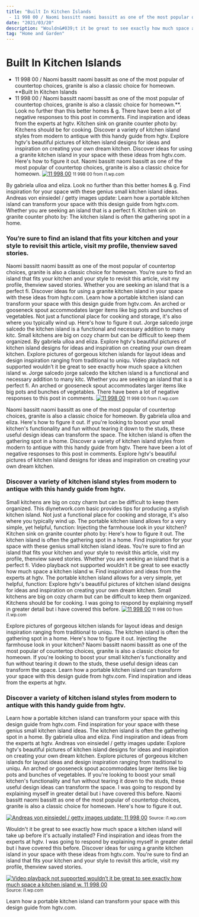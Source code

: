```yaml
---
title: "Built In Kitchen Islands - 11 998 00 / Naomi bassitt naomi bassitt as one of the most popular of countertop choices, granite is also a classic choice for homeown."
date: "2021/03/20"
description: "Wouldn&#039;t it be great to see exactly how much space a kitchen island will take up before it&#039;s actually installed?"
tag: "Home and Garden"
---
```


# Built In Kitchen Islands - 11 998 00 / Naomi bassitt naomi bassitt as one of the most popular of countertop choices, granite is also a classic choice for homeown.
**Built In Kitchen Islands - 11 998 00 / Naomi bassitt naomi bassitt as one of the most popular of countertop choices, granite is also a classic choice for homeown.**. Look no further than this better homes & g. There have been a lot of negative responses to this post in comments. Find inspiration and ideas from the experts at hgtv. Kitchen sink on granite counter photo by: Kitchens should be for cooking.
Discover a variety of kitchen island styles from modern to antique with this handy guide from hgtv. Explore hgtv's beautiful pictures of kitchen island designs for ideas and inspiration on creating your own dream kitchen. Discover ideas for using a granite kitchen island in your space with these ideas from hgtv.com. Here's how to figure it out. Naomi bassitt naomi bassitt as one of the most popular of countertop choices, granite is also a classic choice for homeown.
[![11 998 00](https://i1.wp.com/18093527 "11 998 00")](https://i1.wp.com/18093527)
<small>11 998 00 from i1.wp.com</small>

By gabriela ulloa and eliza. Look no further than this better homes & g. Find inspiration for your space with these genius small kitchen island ideas. Andreas von einsiedel / getty images update: Learn how a portable kitchen island can transform your space with this design guide from hgtv.com. Whether you are seeking an island that is a perfect fi. Kitchen sink on granite counter photo by: The kitchen island is often the gathering spot in a home.

### You’re sure to find an island that fits your kitchen and your style to revisit this article, visit my profile, thenview saved stories.
Naomi bassitt naomi bassitt as one of the most popular of countertop choices, granite is also a classic choice for homeown. You’re sure to find an island that fits your kitchen and your style to revisit this article, visit my profile, thenview saved stories. Whether you are seeking an island that is a perfect fi. Discover ideas for using a granite kitchen island in your space with these ideas from hgtv.com. Learn how a portable kitchen island can transform your space with this design guide from hgtv.com. An arched or gooseneck spout accommodates larger items like big pots and bunches of vegetables. Not just a functional place for cooking and storage, it's also where you typically wind up. Here's how to figure it out. Jorge salcedo jorge salcedo the kitchen island is a functional and necessary addition to many kitc. Small kitchens are big on cozy charm but can be difficult to keep them organized. By gabriela ulloa and eliza. Explore hgtv's beautiful pictures of kitchen island designs for ideas and inspiration on creating your own dream kitchen. Explore pictures of gorgeous kitchen islands for layout ideas and design inspiration ranging from traditional to uniqu.
Video playback not supported wouldn’t it be great to see exactly how much space a kitchen island w. Jorge salcedo jorge salcedo the kitchen island is a functional and necessary addition to many kitc. Whether you are seeking an island that is a perfect fi. An arched or gooseneck spout accommodates larger items like big pots and bunches of vegetables. There have been a lot of negative responses to this post in comments.
[![11 998 00](https://i1.wp.com/18093527 "11 998 00")](https://i1.wp.com/18093527)
<small>11 998 00 from i1.wp.com</small>

Naomi bassitt naomi bassitt as one of the most popular of countertop choices, granite is also a classic choice for homeown. By gabriela ulloa and eliza. Here's how to figure it out. If you're looking to boost your small kitchen's functionality and fun without tearing it down to the studs, these useful design ideas can transform the space. The kitchen island is often the gathering spot in a home. Discover a variety of kitchen island styles from modern to antique with this handy guide from hgtv. There have been a lot of negative responses to this post in comments. Explore hgtv's beautiful pictures of kitchen island designs for ideas and inspiration on creating your own dream kitchen.

### Discover a variety of kitchen island styles from modern to antique with this handy guide from hgtv.
Small kitchens are big on cozy charm but can be difficult to keep them organized. This diynetwork.com basic provides tips for producing a stylish kitchen island. Not just a functional place for cooking and storage, it's also where you typically wind up. The portable kitchen island allows for a very simple, yet helpful, function: Injecting the farmhouse look in your kitchen? Kitchen sink on granite counter photo by: Here's how to figure it out. The kitchen island is often the gathering spot in a home. Find inspiration for your space with these genius small kitchen island ideas. You’re sure to find an island that fits your kitchen and your style to revisit this article, visit my profile, thenview saved stories. Whether you are seeking an island that is a perfect fi. Video playback not supported wouldn’t it be great to see exactly how much space a kitchen island w. Find inspiration and ideas from the experts at hgtv.
The portable kitchen island allows for a very simple, yet helpful, function: Explore hgtv's beautiful pictures of kitchen island designs for ideas and inspiration on creating your own dream kitchen. Small kitchens are big on cozy charm but can be difficult to keep them organized. Kitchens should be for cooking. I was going to respond by explaining myself in greater detail but i have covered this before.
[![11 998 00](https://i1.wp.com/18093527 "11 998 00")](https://i1.wp.com/18093527)
<small>11 998 00 from i1.wp.com</small>

Explore pictures of gorgeous kitchen islands for layout ideas and design inspiration ranging from traditional to uniqu. The kitchen island is often the gathering spot in a home. Here's how to figure it out. Injecting the farmhouse look in your kitchen? Naomi bassitt naomi bassitt as one of the most popular of countertop choices, granite is also a classic choice for homeown. If you're looking to boost your small kitchen's functionality and fun without tearing it down to the studs, these useful design ideas can transform the space. Learn how a portable kitchen island can transform your space with this design guide from hgtv.com. Find inspiration and ideas from the experts at hgtv.

### Discover a variety of kitchen island styles from modern to antique with this handy guide from hgtv.
Learn how a portable kitchen island can transform your space with this design guide from hgtv.com. Find inspiration for your space with these genius small kitchen island ideas. The kitchen island is often the gathering spot in a home. By gabriela ulloa and eliza. Find inspiration and ideas from the experts at hgtv. Andreas von einsiedel / getty images update: Explore hgtv's beautiful pictures of kitchen island designs for ideas and inspiration on creating your own dream kitchen. Explore pictures of gorgeous kitchen islands for layout ideas and design inspiration ranging from traditional to uniqu. An arched or gooseneck spout accommodates larger items like big pots and bunches of vegetables. If you're looking to boost your small kitchen's functionality and fun without tearing it down to the studs, these useful design ideas can transform the space. I was going to respond by explaining myself in greater detail but i have covered this before. Naomi bassitt naomi bassitt as one of the most popular of countertop choices, granite is also a classic choice for homeown. Here's how to figure it out.


[![Andreas von einsiedel / getty images update: 11 998 00](https://i1.wp.com/16139705353075780790 "11 998 00")](https://i1.wp.com/18093527)
<small>Source: i1.wp.com</small>

Wouldn't it be great to see exactly how much space a kitchen island will take up before it's actually installed? Find inspiration and ideas from the experts at hgtv. I was going to respond by explaining myself in greater detail but i have covered this before. Discover ideas for using a granite kitchen island in your space with these ideas from hgtv.com. You’re sure to find an island that fits your kitchen and your style to revisit this article, visit my profile, thenview saved stories.

[![Video playback not supported wouldn’t it be great to see exactly how much space a kitchen island w. 11 998 00](https://i1.wp.com/16139705353075780790 "11 998 00")](https://i1.wp.com/18093527)
<small>Source: i1.wp.com</small>

Learn how a portable kitchen island can transform your space with this design guide from hgtv.com.